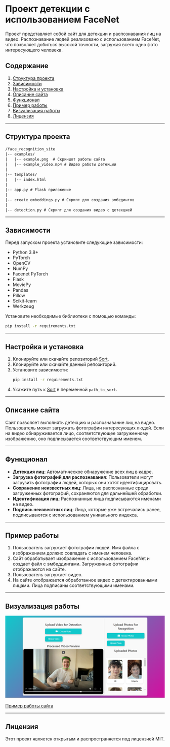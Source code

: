 # Проект детекции с использованием FaceNet

Проект представляет собой сайт для детекции и распознавания лиц на видео. Распознавание людей реализовано с использованием FaceNet, что позволяет добиться высокой точности, загружая всего одно фото интересующего человека.

## Содержание

1. [Структура проекта](#структура-проекта)  
2. [Зависимости](#зависимости)  
3. [Настройка и установка](#настройка-и-установка)  
4. [Описание сайта](#описание-сайта)  
5. [Функционал](#функционал)  
6. [Пример работы](#пример-работы)  
7. [Визуализация работы](#визуализация-работы)  
8. [Лицензия](#лицензия)

---

## Структура проекта

```
/face_recognition_site
|-- examples/
|   |-- example.png  # Скриншот работы сайта
|   |-- example_video.mp4 # Видео работы детекции
|
|-- templates/
|   |-- index.html
|
|-- app.py # Flask приложение 
|
|-- create_embeddings.py # Скрипт для создания эмбедингов
|
|-- detection.py # Скрипт для создания видео с детекцией
```

---

## Зависимости

Перед запуском проекта установите следующие зависимости:

- Python 3.8+
- PyTorch
- OpenCV
- NumPy
- Facenet PyTorch
- Flask
- MoviePy
- Pandas
- Pillow
- Scikit-learn
- Werkzeug

Установите необходимые библиотеки с помощью команды:

```bash
pip install -r requirements.txt
```

---

## Настройка и установка

1. Клонируйте или скачайте репозиторий [Sort](https://github.com/abewley/sort).
2. Клонируйте или скачайте данный репозиторий.
3. Установите зависимости:
   ```bash
   pip install -r requirements.txt
   ```
4. Укажите путь к [Sort](https://github.com/abewley/sort) в переменной `path_to_sort`.

---

## Описание сайта

Сайт позволяет выполнять детекцию и распознавание лиц на видео. Пользователь может загружать фотографии интересующих людей. Если на видео обнаруживается лицо, соответствующее загруженному изображению, оно подписывается соответствующим именем.

---

## Функционал

- **Детекция лиц**: Автоматическое обнаружение всех лиц в кадре.
- **Загрузка фотографий для распознавания**: Пользователи могут загрузить фотографии людей, которых они хотят идентифицировать.
- **Сохранение неизвестных лиц**: Лица, не распознанные среди загруженных фотографий, сохраняются для дальнейшей обработки.
- **Идентификация лиц**: Распознанные лица подписываются именами на видео.
- **Подпись неизвестных лиц**: Лица, которые уже встречались ранее, подписываются с использованием уникального индекса.

---

## Пример работы

1. Пользователь загружает фотографии людей. Имя файла с изображением должно совпадать с именем человека.
2. Сайт обрабатывает изображение с использованием FaceNet и создает файл с эмбеддингами. Загруженные фотографии отображаются на сайте.
3. Пользователь загружает видео.
4. На сайте отображается обработанное видео с детектированными лицами. Лица подписаны соответствующими именами.

---

## Визуализация работы

![Скриншот работы сайта](examples/example.png)

[Пример работы сайта](examples/example_video.mp4)

---

## Лицензия

Этот проект является открытым и распространяется под лицензией MIT.
